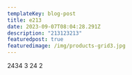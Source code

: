 ```yaml
---
templateKey: blog-post
title: e213
date: 2023-09-07T08:04:28.291Z
description: "213123213"
featuredpost: true
featuredimage: /img/products-grid3.jpg
---
```

2﻿434 3 24  2